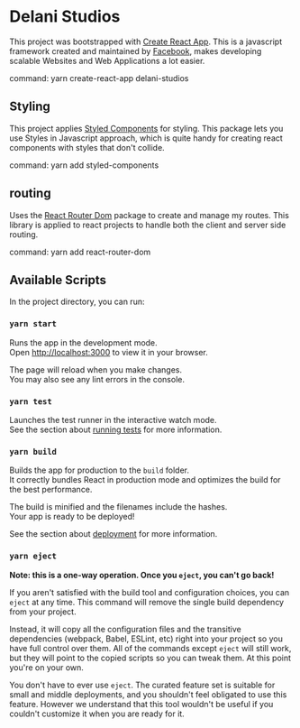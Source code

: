 # Delani Studios

This project was bootstrapped with [Create React App](https://github.com/facebook/create-react-app). This is a javascript framework created and maintained by [Facebook](https://www.facebook.com/), makes developing scalable Websites and Web Applications a lot easier.

command: yarn create-react-app delani-studios

## Styling

This project applies [Styled Components](https://styled-components.com/) for styling. This package lets you use Styles in Javascript approach, which is quite handy for creating react components with styles that don't collide.

command: yarn add styled-components

## routing

Uses the [React Router Dom](https://www.npmjs.com/package/react-router-dom) package to create and manage my routes. This library is applied to react projects to handle both the client and server side routing.

command: yarn add react-router-dom

## Available Scripts

In the project directory, you can run:

### `yarn start`

Runs the app in the development mode.\
Open [http://localhost:3000](http://localhost:3000) to view it in your browser.

The page will reload when you make changes.\
You may also see any lint errors in the console.

### `yarn test`

Launches the test runner in the interactive watch mode.\
See the section about [running tests](https://facebook.github.io/create-react-app/docs/running-tests) for more information.

### `yarn build`

Builds the app for production to the `build` folder.\
It correctly bundles React in production mode and optimizes the build for the best performance.

The build is minified and the filenames include the hashes.\
Your app is ready to be deployed!

See the section about [deployment](https://facebook.github.io/create-react-app/docs/deployment) for more information.

### `yarn eject`

**Note: this is a one-way operation. Once you `eject`, you can't go back!**

If you aren't satisfied with the build tool and configuration choices, you can `eject` at any time. This command will remove the single build dependency from your project.

Instead, it will copy all the configuration files and the transitive dependencies (webpack, Babel, ESLint, etc) right into your project so you have full control over them. All of the commands except `eject` will still work, but they will point to the copied scripts so you can tweak them. At this point you're on your own.

You don't have to ever use `eject`. The curated feature set is suitable for small and middle deployments, and you shouldn't feel obligated to use this feature. However we understand that this tool wouldn't be useful if you couldn't customize it when you are ready for it.
